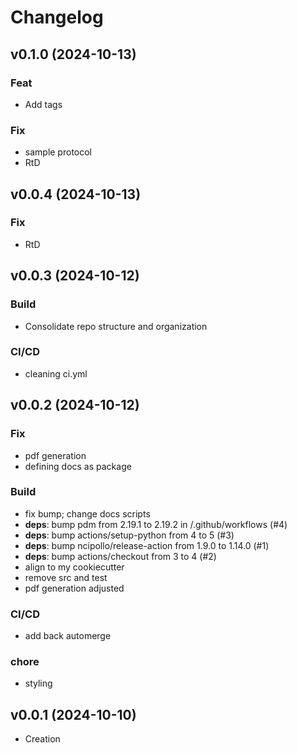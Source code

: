 <!-- markdownlint-disable MD024 -->
<!-- vale write-good.TooWordy = NO -->

# Changelog

## v0.1.0 (2024-10-13)

### Feat

- Add tags

### Fix

- sample protocol
- RtD

## v0.0.4 (2024-10-13)

### Fix

- RtD

## v0.0.3 (2024-10-12)

### Build

- Consolidate repo structure and organization

### CI/CD

- cleaning ci.yml

## v0.0.2 (2024-10-12)

### Fix

- pdf generation
- defining docs as package

### Build

- fix bump; change docs scripts
- **deps**: bump pdm from 2.19.1 to 2.19.2 in /.github/workflows (#4)
- **deps**: bump actions/setup-python from 4 to 5 (#3)
- **deps**: bump ncipollo/release-action from 1.9.0 to 1.14.0 (#1)
- **deps**: bump actions/checkout from 3 to 4 (#2)
- align to my cookiecutter
- remove src and test
- pdf generation adjusted

### CI/CD

- add back automerge

### chore

- styling

## v0.0.1 (2024-10-10)

- Creation
